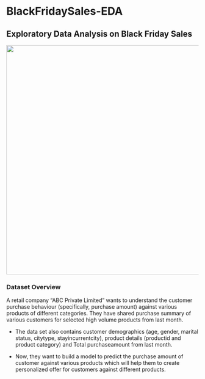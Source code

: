 # BlackFridaySales-EDA
## Exploratory Data Analysis on Black Friday Sales 
<img src="https://i.postimg.cc/x8wqJ6Jt/Designer.jpg" width="1000" height="600"><br>
### Dataset Overview
A retail company “ABC Private Limited” wants to understand the customer purchase behaviour (specifically, purchase amount) against various products of different categories. They have shared purchase summary of various customers for selected high volume products from last month.
* The data set also contains customer demographics (age, gender, marital status, citytype, stayincurrentcity), product details (productid and product category) and Total purchaseamount from last month.

* Now, they want to build a model to predict the purchase amount of customer against various products which will help them to create personalized offer for customers against different products.